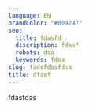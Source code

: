 ```yaml
---
language: EN
brandColor: "#009247"
seo:
  title: fdasfd
  discription: fdasf
  robots: dsa
  keywords: fdsa
slug: fadsfdasfdsa
title: dfasf
---
```

fdasfdas